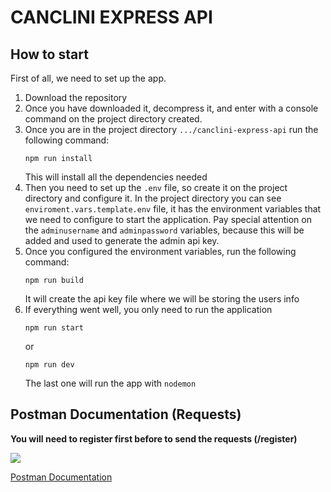 # CANCLINI EXPRESS API

## How to start

First of all, we need to set up the app.

1. Download the repository
2. Once you have downloaded it, decompress it, and enter with a console command on the project directory created.
3. Once you are in the project directory `.../canclini-express-api` run the following command:
   ```git
   npm run install 
   ```
   This will install all the dependencies needed
4. Then you need to set up the `.env` file, so create it on the project directory and configure it. In the project directory you can see `enviroment.vars.template.env` file, it has the environment variables that we need to configure to start the application. Pay special attention on the `adminusername` and `adminpassword` variables, because this will be added and used to generate the admin api key.
5. Once you configured the environment variables, run the following command:
    ```git
    npm run build
    ```
    It will create the api key file where we will be storing the users info
6. If everything went well, you only need to run the application
   ```git
   npm run start
   ```
   or
   ```git
   npm run dev
   ```
   The last one will run the app with `nodemon`

## Postman Documentation (Requests)

**You will need to register first before to send the requests (/register)**

![](https://cdn.cookielaw.org/logos/70564414-548a-4286-8ad7-04d95b172a08/e26443c0-68d1-47c8-b8fc-9bc765da2e95/3a159462-db70-43cf-a27d-f602a6baed44/pm-logo-horiz.png)

[Postman Documentation](https://documenter.getpostman.com/view/25083767/2s9YJXYjdD)